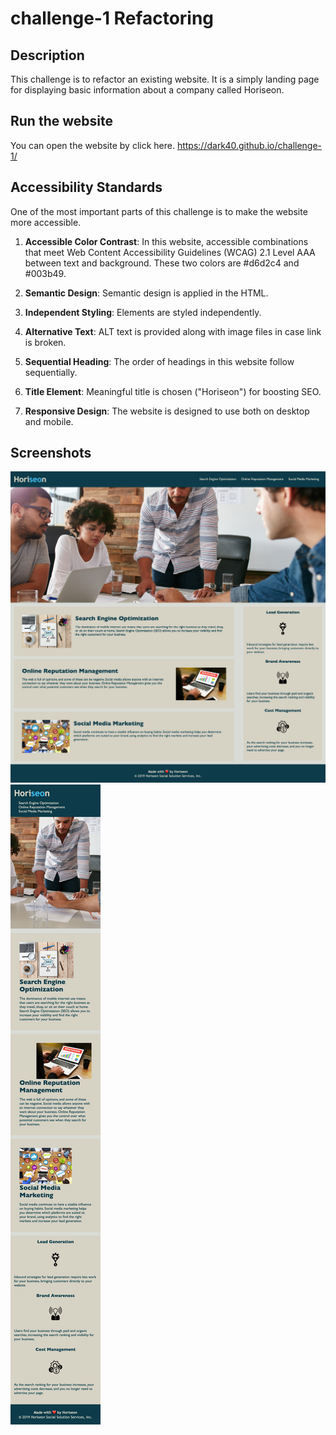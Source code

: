 # challenge-1 Refactoring

## Description

This challenge is to refactor an existing website. It is a simply landing page for displaying basic information about a company called Horiseon. 


## Run the website

You can open the website by click here. https://dark40.github.io/challenge-1/

## Accessibility Standards
One of the most important parts of this challenge is to make the website more accessible. 

1. **Accessible Color Contrast**: In this website, accessible combinations that meet Web Content Accessibility Guidelines (WCAG) 2.1 Level AAA between text and background. These two colors are #d6d2c4 and #003b49. 

2. **Semantic Design**: Semantic design is applied in the HTML. 

3. **Independent Styling**: Elements are styled independently. 

4. **Alternative Text**: ALT text is provided along with image files in case link is broken. 

5. **Sequential Heading**: The order of headings in this website follow sequentially.

6. **Title Element**: Meaningful title is chosen ("Horiseon") for boosting SEO. 

7. **Responsive Design**: The website is designed to use both on desktop and mobile. 

## Screenshots
![Desktop Version](./assets/images/Desktop-Horiseon.png)
![Mobile Version](./assets/images/Mobile-Horiseon.png)
